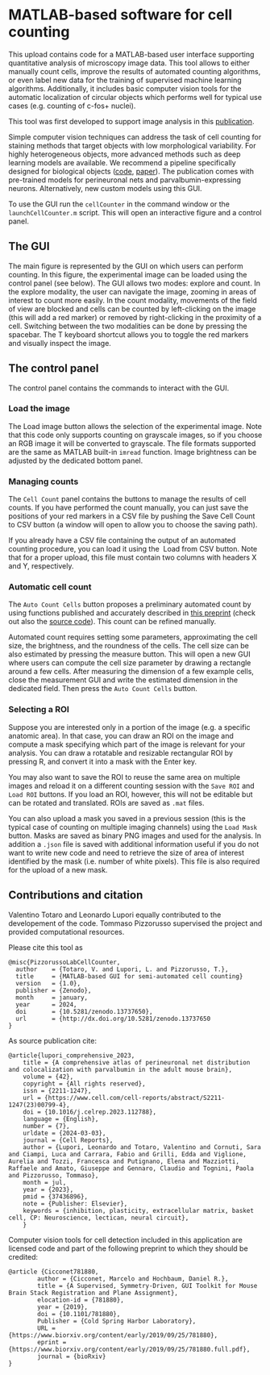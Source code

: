 # MATLAB-based software for cell counting

This upload contains code for a MATLAB-based user interface supporting quantitative analysis of microscopy image data. This tool allows to either manually count cells, improve the results of automated counting algorithms, or even label new data for the training of supervised machine learning algorithms. Additionally, it includes basic computer vision tools for the automatic localization of circular objects which performs well for typical use cases (e.g. counting of c-fos+ nuclei). 

This tool was first developed to support image analysis in this [publication](https://www.cell.com/cell-reports/pdf/S2211-1247(23)00799-4.pdf).

Simple computer vision techniques can address the task of cell counting for staining methods that target objects with low morphological variability. For highly heterogeneous objects, more advanced methods such as deep learning models are available. We recommend a pipeline specifically designed for biological objects ([code](https://github.com/ciampluca/counting_perineuronal_nets), [paper](https://www.sciencedirect.com/science/article/pii/S1361841522001475)). The publication comes with pre-trained models for perineuronal nets and parvalbumin-expressing neurons. Alternatively, new custom models using this GUI.

To use the GUI run the `cellCounter` in the command window or the `launchCellCounter.m` script. This will open an interactive figure and a control panel.

## The GUI


The main figure is represented by the GUI on which users can perform counting. In this figure, the experimental image can be loaded using the control panel (see below). The GUI allows two modes: explore and count. In the explore modality, the user can navigate the image, zooming in areas of interest to count more easily. In the count modality, movements of the field of view are blocked and cells can be counted by left-clicking on the image (this will add a red marker) or removed by right-clicking in the proximity of a cell. Switching between the two modalities can be done by pressing the spacebar. The T keyboard shortcut allows you to toggle the red markers and visually inspect the image.

## The control panel

The control panel contains the commands to interact with the GUI.


### Load the image


The Load image button allows the selection of the experimental image. Note that this code only supports counting on grayscale images, so if you choose an RGB image it will be converted to grayscale. The file formats supported are the same as MATLAB built-in `imread` function. Image brightness can be adjusted by the dedicated bottom panel.

### Managing counts


The `Cell Count` panel contains the buttons to manage the results of cell counts. If you have performed the count manually, you can just save the positions of your red markers in a CSV file by pushing the Save Cell Count to CSV button (a window will open to allow you to choose the saving path).

If you already have a CSV file containing the output of an automated counting procedure, you can load it using the  Load from CSV button. Note that for a proper upload, this file must contain two columns with headers X and Y, respectively.

### Automatic cell count


The `Auto Count Cells` button proposes a preliminary automated count by using functions published and accurately described in [this preprint](https://www.biorxiv.org/content/10.1101/781880v1) (check out also the [source code](https://github.com/cicconet/RiffleShuffle)). This count can be refined manually.

Automated count requires setting some parameters, approximating the cell size, the brightness, and the roundness of the cells. The cell size can be also estimated by pressing the measure button. This will open a new GUI where users can compute the cell size parameter by drawing a rectangle around a few cells. After measuring the dimension of a few example cells, close the measurement GUI and write the estimated dimension in the dedicated field. Then press the `Auto Count Cells` button.

### Selecting a ROI


Suppose you are interested only in a portion of the image (e.g. a specific anatomic area). In that case, you can draw an ROI on the image and compute a mask specifying which part of the image is relevant for your analysis. You can draw a rotatable and resizable rectangular ROI by pressing R, and convert it into a mask with the Enter key. 

You may also want to save the ROI to reuse the same area on multiple images and reload it on a different counting session with the `Save ROI` and `Load ROI` buttons. If you load an ROI, however, this will not be editable but can be rotated and translated. ROIs are saved as `.mat` files.

You can also upload a mask you saved in a previous session (this is the typical case of counting on multiple imaging channels) using the `Load Mask` button. Masks are saved as binary PNG images and used for the analysis. In addition a `.json` file is saved with additional information useful if you do not want to write new code and need to retrieve the size of area of interest identified by the mask (i.e. number of white pixels). This file is also required for the upload of a new mask.

## Contributions and citation

Valentino Totaro and Leonardo Lupori equally contributed to the developement of the code. Tommaso Pizzorusso supervised the project and provided computational resources.

Please cite this tool as 
```
@misc{PizzorussoLabCellCounter,
  author    = {Totaro, V. and Lupori, L. and Pizzorusso, T.},
  title     = {MATLAB-based GUI for semi-automated cell counting}
  version   = {1.0},
  publisher = {Zenodo},
  month     = january,
  year      = 2024,
  doi       = {10.5281/zenodo.13737650},
  url       = {http://dx.doi.org/10.5281/zenodo.13737650
}
```
As source publication cite:
```
@article{lupori_comprehensive_2023,
    title = {A comprehensive atlas of perineuronal net distribution and colocalization with parvalbumin in the adult mouse brain},
    volume = {42},
    copyright = {All rights reserved},
    issn = {2211-1247},
    url = {https://www.cell.com/cell-reports/abstract/S2211-1247(23)00799-4},
    doi = {10.1016/j.celrep.2023.112788},
    language = {English},
    number = {7},
    urldate = {2024-03-03},
    journal = {Cell Reports},
    author = {Lupori, Leonardo and Totaro, Valentino and Cornuti, Sara and Ciampi, Luca and Carrara, Fabio and Grilli, Edda and Viglione, Aurelia and Tozzi, Francesca and Putignano, Elena and Mazziotti, Raffaele and Amato, Giuseppe and Gennaro, Claudio and Tognini, Paola and Pizzorusso, Tommaso},
    month = jul,
    year = {2023},
    pmid = {37436896}, 
    note = {Publisher: Elsevier}, 
    keywords = {inhibition, plasticity, extracellular matrix, basket cell, CP: Neuroscience, lectican, neural circuit},
    }
```
Computer vision tools for cell detection included in this application are licensed code and part of the following preprint to which they should be credited:
```
@article {Cicconet781880,
        author = {Cicconet, Marcelo and Hochbaum, Daniel R.}, 
        title = {A Supervised, Symmetry-Driven, GUI Toolkit for Mouse Brain Stack Registration and Plane Assignment},
        elocation-id = {781880},
        year = {2019},
        doi = {10.1101/781880},
        Publisher = {Cold Spring Harbor Laboratory},
        URL = {https://www.biorxiv.org/content/early/2019/09/25/781880},
        eprint = {https://www.biorxiv.org/content/early/2019/09/25/781880.full.pdf},
        journal = {bioRxiv}
}
```